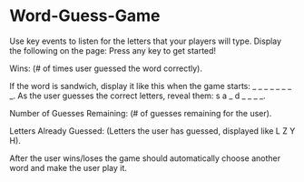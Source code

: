 # Word-Guess-Game
Use key events to listen for the letters that your players will type.
Display the following on the page:
Press any key to get started!

Wins: (# of times user guessed the word correctly).

If the word is sandwich, display it like this when the game starts: _ _ _ _ _ _ _ _.
As the user guesses the correct letters, reveal them: s a _ d _ _ _ _.

Number of Guesses Remaining: (# of guesses remaining for the user).

Letters Already Guessed: (Letters the user has guessed, displayed like L Z Y H).

After the user wins/loses the game should automatically choose another word and make the user play it.



